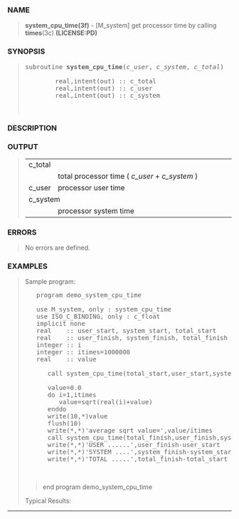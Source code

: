 <?
<body>
<!DOCTYPE html PUBLIC "-//W3C//DTD XHTML 1.0 Transitional//EN"
    "http://www.w3.org/TR/xhtml1/DTD/xhtml1-transitional.dtd">

<html xmlns="http://www.w3.org/1999/xhtml">
<head>
  <meta name="generator" content="HTML Tidy for Cygwin (vers 25 March 2009), see www.w3.org" />

  <title></title>
</head>

<body>
  <div id="Container">
    <div id="Content">
      <div class="c32"></div><a name="0"></a>

      <h3><a name="0">NAME</a></h3>

      <blockquote>
        <b>system_cpu_time(3f)</b> - [M_system] get processor time by calling <b>times</b>(3c) <b>(LICENSE:PD)</b>
      </blockquote><a name="contents" id="contents"></a> <a name="6"></a>

      <h3><a name="6">SYNOPSIS</a></h3>

      <blockquote>
        <pre>
subroutine <b>system_cpu_time</b>(<i>c_user</i>, <i>c_system</i>, <i>c_total</i>)
<br />        real,intent(out) :: c_total
        real,intent(out) :: c_user
        real,intent(out) :: c_system
<br />
</pre>
      </blockquote><a name="2"></a>

      <h3><a name="2">DESCRIPTION</a></h3><a name="3"></a>

      <h3><a name="3">OUTPUT</a></h3>

      <blockquote>
        <table cellpadding="3">
          <tr valign="top">
            <td class="c33" colspan="2">c_total</td>
          </tr>

          <tr valign="top">
            <td width="6%"></td>

            <td>total processor time ( <i>c_user</i> + <i>c_system</i> )</td>
          </tr>

          <tr valign="top">
            <td class="c33" width="6%" nowrap="nowrap">c_user</td>

            <td valign="bottom">processor user time</td>
          </tr>

          <tr valign="top">
            <td class="c33" colspan="2">c_system</td>
          </tr>

          <tr valign="top">
            <td width="6%"></td>

            <td>processor system time</td>
          </tr>
        </table>
      </blockquote><a name="4"></a>

      <h3><a name="4">ERRORS</a></h3>

      <blockquote>
        No errors are defined.
      </blockquote><a name="5"></a>

      <h3><a name="5">EXAMPLES</a></h3>

      <blockquote>
        <p>Sample program:</p>
        <pre>
   program demo_system_cpu_time
<br />   use M_system, only : system_cpu_time
   use ISO_C_BINDING, only : c_float
   implicit none
   real    :: user_start, system_start, total_start
   real    :: user_finish, system_finish, total_finish
   integer :: i
   integer :: itimes=1000000
   real    :: value
<br />      call system_cpu_time(total_start,user_start,system_start)
<br />      value=0.0
      do i=1,itimes
         value=sqrt(real(i)+value)
      enddo
      write(10,*)value
      flush(10)
      write(*,*)'average sqrt value=',value/itimes
      call system_cpu_time(total_finish,user_finish,system_finish)
      write(*,*)'USER ......',user_finish-user_start
      write(*,*)'SYSTEM ....',system_finish-system_start
      write(*,*)'TOTAL .....',total_finish-total_start
<br />
</pre>

        <blockquote>
          end program demo_system_cpu_time
        </blockquote>

        <p>Typical Results:</p>
      </blockquote>
      <hr />
    </div>
  </div>
</body>
</html>
